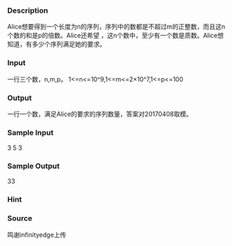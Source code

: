 
### Description
Alice想要得到一个长度为n的序列，序列中的数都是不超过m的正整数，而且这n个数的和是p的倍数。Alice还希望
，这n个数中，至少有一个数是质数。Alice想知道，有多少个序列满足她的要求。

### Input
一行三个数，n,m,p。
1<=n<=10^9,1<=m<=2×10^7,1<=p<=100

### Output
一行一个数，满足Alice的要求的序列数量，答案对20170408取模。

### Sample Input
3 5 3
### Sample Output
33
### Hint

### Source
鸣谢infinityedge上传